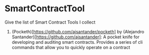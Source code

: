 # SmartContractTool
Give the list of Smart Contract Tools I collect
1. (Pocketh)[https://github.com/ajsantander/pocketh] by 
(Alejandro Santander)[https://github.com/ajsantander]: A pocket knife for developing and auditing smart contracts. Provides a series of cli commands that allow you to quickly operate on a contract
